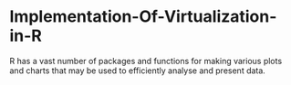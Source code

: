 # Implementation-Of-Virtualization-in-R

R has a vast number of packages and functions for making various plots and charts that may be used to efficiently analyse and present data.

